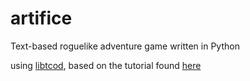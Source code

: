 # artifice
Text-based roguelike adventure game written in Python

using [libtcod](https://bitbucket.org/libtcod/libtcod), based on the tutorial found [here](http://www.roguebasin.com/index.php?title=Complete_Roguelike_Tutorial,_using_python%2Blibtcod)